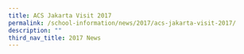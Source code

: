 ```yaml
---
title: ACS Jakarta Visit 2017
permalink: /school-information/news/2017/acs-jakarta-visit-2017/
description: ""
third_nav_title: 2017 News
---
```

